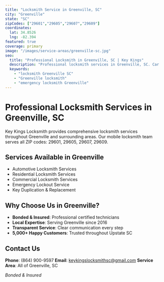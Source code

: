 ```yaml
---
title: "Locksmith Service in Greenville, SC"
city: "Greenville"
state: "SC"
zipCodes: ["29601","29605","29607","29609"]
coordinates:
  lat: 34.8526
  lng: -82.394
featured: true
coverage: primary
image: "/images/service-areas/greenville-sc.jpg"
seo:
  title: "Professional Locksmith in Greenville, SC | Key Kings"
  description: "Professional locksmith services in Greenville, SC. Car lockouts, house lockouts, key replacement & more. Call (864) 900-9597"
  keywords:
    - "locksmith Greenville SC"
    - "Greenville locksmith"
    - "emergency locksmith Greenville"
---
```


# Professional Locksmith Services in Greenville, SC

Key Kings Locksmith provides comprehensive locksmith services throughout Greenville and surrounding areas. Our mobile locksmith team serves all ZIP codes: 29601, 29605, 29607, 29609.

## Services Available in Greenville

- Automotive Locksmith Services
- Residential Locksmith Services
- Commercial Locksmith Services
- Emergency Lockout Service
- Key Duplication & Replacement

## Why Choose Us in Greenville?

- **Bonded & Insured**: Professional certified technicians
- **Local Expertise**: Serving Greenville since 2016
- **Transparent Service**: Clear communication every step
- **5,000+ Happy Customers**: Trusted throughout Upstate SC

## Contact Us

**Phone**: (864) 900-9597
**Email**: keykingslocksmithsc@gmail.com
**Service Area**: All of Greenville, SC

*Bonded & Insured*
